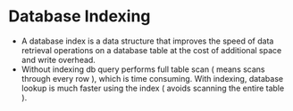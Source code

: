 # Database Indexing
- A database index is a data structure that improves the speed of data retrieval operations on a database table at the cost of additional space and write overhead.
- Without indexing db query performs full table scan ( means scans through every row ), which is time consuming. With indexing, database lookup is much faster using the index ( avoids scanning the entire table ).
